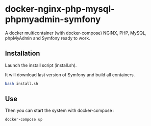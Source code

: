 # docker-nginx-php-mysql-phpmyadmin-symfony

A docker multicontainer (with docker-compose) NGINX, PHP, MySQL, phpMyAdmin and Symfony ready to work.

## Installation 
Launch the install script (install.sh). 

It will download last version of Symfony and build all containers.
```bash
bash install.sh
```
	
## Use
Then you can start the system with docker-compose :
```bash
docker-compose up
```

